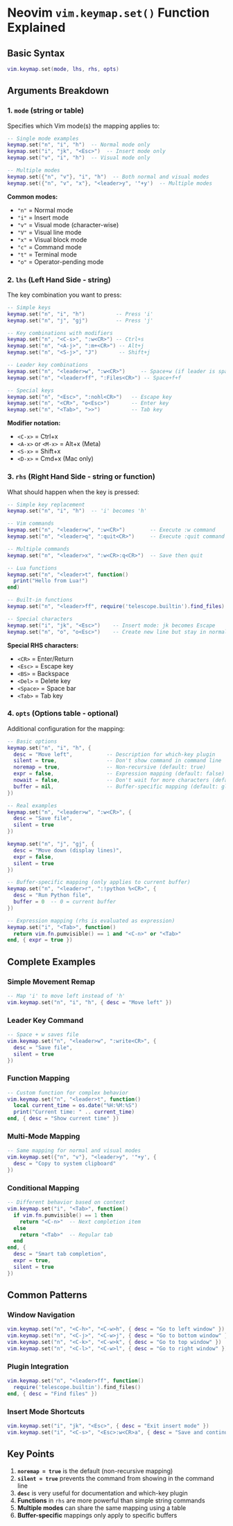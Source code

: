 # Neovim `vim.keymap.set()` Function Explained

## Basic Syntax
```lua
vim.keymap.set(mode, lhs, rhs, opts)
```

## Arguments Breakdown

### 1. `mode` (string or table)
Specifies which Vim mode(s) the mapping applies to:

```lua
-- Single mode examples
keymap.set("n", "i", "h")  -- Normal mode only
keymap.set("i", "jk", "<Esc>")  -- Insert mode only
keymap.set("v", "i", "h")  -- Visual mode only

-- Multiple modes
keymap.set({"n", "v"}, "i", "h")  -- Both normal and visual modes
keymap.set({"n", "v", "x"}, "<leader>y", '"+y')  -- Multiple modes
```

**Common modes:**
- `"n"` = Normal mode
- `"i"` = Insert mode  
- `"v"` = Visual mode (character-wise)
- `"V"` = Visual line mode
- `"x"` = Visual block mode
- `"c"` = Command mode
- `"t"` = Terminal mode
- `"o"` = Operator-pending mode

### 2. `lhs` (Left Hand Side - string)
The key combination you want to press:

```lua
-- Simple keys
keymap.set("n", "i", "h")          -- Press 'i'
keymap.set("n", "j", "gj")         -- Press 'j'

-- Key combinations with modifiers
keymap.set("n", "<C-s>", ":w<CR>") -- Ctrl+s
keymap.set("n", "<A-j>", ":m+<CR>") -- Alt+j
keymap.set("n", "<S-j>", "J")       -- Shift+j

-- Leader key combinations
keymap.set("n", "<leader>w", ":w<CR>")     -- Space+w (if leader is space)
keymap.set("n", "<leader>ff", ":Files<CR>") -- Space+f+f

-- Special keys
keymap.set("n", "<Esc>", ":nohl<CR>")   -- Escape key
keymap.set("n", "<CR>", "o<Esc>")       -- Enter key
keymap.set("n", "<Tab>", ">>")          -- Tab key
```

**Modifier notation:**
- `<C-x>` = Ctrl+x
- `<A-x>` or `<M-x>` = Alt+x (Meta)
- `<S-x>` = Shift+x
- `<D-x>` = Cmd+x (Mac only)

### 3. `rhs` (Right Hand Side - string or function)
What should happen when the key is pressed:

```lua
-- Simple key replacement
keymap.set("n", "i", "h")  -- 'i' becomes 'h'

-- Vim commands
keymap.set("n", "<leader>w", ":w<CR>")        -- Execute :w command
keymap.set("n", "<leader>q", ":quit<CR>")     -- Execute :quit command

-- Multiple commands
keymap.set("n", "<leader>x", ":w<CR>:q<CR>")  -- Save then quit

-- Lua functions
keymap.set("n", "<leader>t", function()
  print("Hello from Lua!")
end)

-- Built-in functions
keymap.set("n", "<leader>ff", require('telescope.builtin').find_files)

-- Special characters
keymap.set("i", "jk", "<Esc>")    -- Insert mode: jk becomes Escape
keymap.set("n", "o", "o<Esc>")    -- Create new line but stay in normal mode
```

**Special RHS characters:**
- `<CR>` = Enter/Return
- `<Esc>` = Escape key
- `<BS>` = Backspace
- `<Del>` = Delete key
- `<Space>` = Space bar
- `<Tab>` = Tab key

### 4. `opts` (Options table - optional)
Additional configuration for the mapping:

```lua
-- Basic options
keymap.set("n", "i", "h", { 
  desc = "Move left",           -- Description for which-key plugin
  silent = true,                -- Don't show command in command line
  noremap = true,               -- Non-recursive (default: true)
  expr = false,                 -- Expression mapping (default: false)
  nowait = false,               -- Don't wait for more characters (default: false)
  buffer = nil,                 -- Buffer-specific mapping (default: global)
})

-- Real examples
keymap.set("n", "<leader>w", ":w<CR>", { 
  desc = "Save file",
  silent = true 
})

keymap.set("n", "j", "gj", { 
  desc = "Move down (display lines)",
  expr = false,
  silent = true 
})

-- Buffer-specific mapping (only applies to current buffer)
keymap.set("n", "<leader>r", ":!python %<CR>", {
  desc = "Run Python file",
  buffer = 0  -- 0 = current buffer
})

-- Expression mapping (rhs is evaluated as expression)
keymap.set("i", "<Tab>", function()
  return vim.fn.pumvisible() == 1 and "<C-n>" or "<Tab>"
end, { expr = true })
```

## Complete Examples

### Simple Movement Remap
```lua
-- Map 'i' to move left instead of 'h'
vim.keymap.set("n", "i", "h", { desc = "Move left" })
```

### Leader Key Command
```lua
-- Space + w saves file
vim.keymap.set("n", "<leader>w", ":write<CR>", { 
  desc = "Save file",
  silent = true 
})
```

### Function Mapping
```lua
-- Custom function for complex behavior
vim.keymap.set("n", "<leader>t", function()
  local current_time = os.date("%H:%M:%S")
  print("Current time: " .. current_time)
end, { desc = "Show current time" })
```

### Multi-Mode Mapping
```lua
-- Same mapping for normal and visual modes
vim.keymap.set({"n", "v"}, "<leader>y", '"+y', { 
  desc = "Copy to system clipboard" 
})
```

### Conditional Mapping
```lua
-- Different behavior based on context
vim.keymap.set("i", "<Tab>", function()
  if vim.fn.pumvisible() == 1 then
    return "<C-n>"  -- Next completion item
  else
    return "<Tab>"  -- Regular tab
  end
end, { 
  desc = "Smart tab completion",
  expr = true,
  silent = true 
})
```

## Common Patterns

### Window Navigation
```lua
vim.keymap.set("n", "<C-h>", "<C-w>h", { desc = "Go to left window" })
vim.keymap.set("n", "<C-j>", "<C-w>j", { desc = "Go to bottom window" })
vim.keymap.set("n", "<C-k>", "<C-w>k", { desc = "Go to top window" })
vim.keymap.set("n", "<C-l>", "<C-w>l", { desc = "Go to right window" })
```

### Plugin Integration
```lua
vim.keymap.set("n", "<leader>ff", function()
  require('telescope.builtin').find_files()
end, { desc = "Find files" })
```

### Insert Mode Shortcuts
```lua
vim.keymap.set("i", "jk", "<Esc>", { desc = "Exit insert mode" })
vim.keymap.set("i", "<C-s>", "<Esc>:w<CR>a", { desc = "Save and continue editing" })
```

## Key Points

1. **`noremap = true`** is the default (non-recursive mapping)
2. **`silent = true`** prevents the command from showing in the command line
3. **`desc`** is very useful for documentation and which-key plugin
4. **Functions** in `rhs` are more powerful than simple string commands
5. **Multiple modes** can share the same mapping using a table
6. **Buffer-specific** mappings only apply to specific buffers